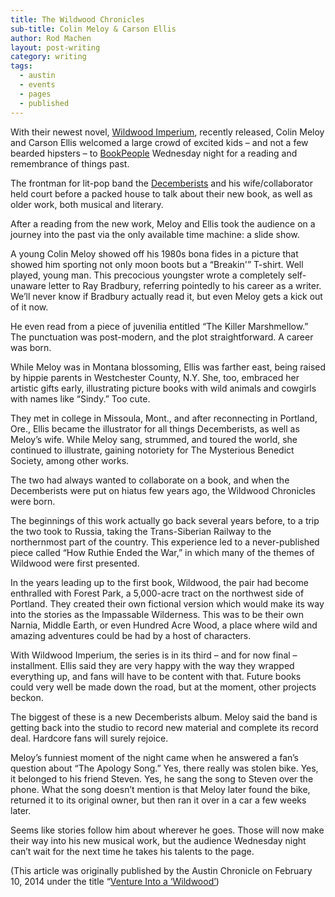 ```yaml
---
title: The Wildwood Chronicles
sub-title: Colin Meloy & Carson Ellis
author: Rod Machen
layout: post-writing
category: writing
tags:
  - austin
  - events
  - pages
  - published
---
```


<p dir="ltr">
  <!-- <img class="alignright  wp-image-320" alt="Colin Meloy Carson Ellis" src="http://words.rodmachen.com/wp-content/uploads/2014/02/Meloy-Ellis-BW-1-675x540.jpg" width="320" height="256" /> -->With their newest novel, <a href="http://www.wildwoodchronicles.com/books" target="_blank">Wildwood Imperium</a>, recently released, Colin Meloy and Carson Ellis welcomed a large crowd of excited kids – and not a few bearded hipsters – to <a href="http://www.bookpeople.com/" target="_blank">BookPeople</a> Wednesday night for a reading and remembrance of things past.
</p>

The frontman for lit-pop band the <a href="http://www.decemberists.com/" target="_blank">Decemberists</a> and his wife/collaborator held court before a packed house to talk about their new book, as well as older work, both musical and literary.<!--more-->

<p dir="ltr">
  After a reading from the new work, Meloy and Ellis took the audience on a journey into the past via the only available time machine: a slide show.
</p>

<p dir="ltr">
  A young Colin Meloy showed off his 1980s bona fides in a picture that showed him sporting not only moon boots but a &#8220;Breakin'&#8221; T-shirt. Well played, young man. This precocious youngster wrote a completely self-unaware letter to Ray Bradbury, referring pointedly to his career as a writer. We&#8217;ll never know if Bradbury actually read it, but even Meloy gets a kick out of it now.
</p>

<p dir="ltr">
  He even read from a piece of juvenilia entitled &#8220;The Killer Marshmellow.&#8221; The punctuation was post-modern, and the plot straightforward. A career was born.<!-- <img class="alignright size-full wp-image-321" alt="Colin Meloy Carson Ellis" src="http://words.rodmachen.com/wp-content/uploads/2014/02/Meloy-Ellis-BW-2.jpg" width="720" height="576" /> -->
</p>

<p dir="ltr">
  While Meloy was in Montana blossoming, Ellis was farther east, being raised by hippie parents in Westchester County, N.Y. She, too, embraced her artistic gifts early, illustrating picture books with wild animals and cowgirls with names like &#8220;Sindy.&#8221; Too cute.
</p>

<p dir="ltr">
  They met in college in Missoula, Mont., and after reconnecting in Portland, Ore., Ellis became the illustrator for all things Decemberists, as well as Meloy’s wife. While Meloy sang, strummed, and toured the world, she continued to illustrate, gaining notoriety for The Mysterious Benedict Society, among other works.
</p>

<p dir="ltr">
  The two had always wanted to collaborate on a book, and when the Decemberists were put on hiatus few years ago, the Wildwood Chronicles were born.
</p>

<p dir="ltr">
  The beginnings of this work actually go back several years before, to a trip the two took to Russia, taking the Trans-Siberian Railway to the northernmost part of the country. This experience led to a never-published piece called &#8220;How Ruthie Ended the War,&#8221; in which many of the themes of Wildwood were first presented.
</p>

<p dir="ltr">
  In the years leading up to the first book, Wildwood, the pair had become enthralled with Forest Park, a 5,000-acre tract on the northwest side of Portland. They created their own fictional version which would make its way into the stories as the Impassable Wilderness. This was to be their own Narnia, Middle Earth, or even Hundred Acre Wood, a place where wild and amazing adventures could be had by a host of characters.
</p>

<p dir="ltr">
  With Wildwood Imperium, the series is in its third – and for now final – installment. Ellis said they are very happy with the way they wrapped everything up, and fans will have to be content with that. Future books could very well be made down the road, but at the moment, other projects beckon.
</p>

<p dir="ltr">
  The biggest of these is a new Decemberists album. Meloy said the band is getting back into the studio to record new material and complete its record deal. Hardcore fans will surely rejoice.
</p>

<p dir="ltr">
  Meloy’s funniest moment of the night came when he answered a fan’s question about “The Apology Song.” Yes, there really was stolen bike. Yes, it belonged to his friend Steven. Yes, he sang the song to Steven over the phone. What the song doesn’t mention is that Meloy later found the bike, returned it to its original owner, but then ran it over in a car a few weeks later.
</p>

<p dir="ltr">
  Seems like stories follow him about wherever he goes. Those will now make their way into his new musical work, but the audience Wednesday night can’t wait for the next time he takes his talents to the page.
</p>

(This article was originally published by the Austin Chronicle on February 10, 2014 under the title &#8220;<a href="http://www.austinchronicle.com/daily/books/2014-02-10/venture-into-a-wildwood/" target="_blank">Venture Into a &#8216;Wildwood&#8217;</a>)